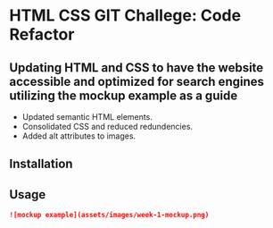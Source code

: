# HTML CSS GIT Challege: Code Refactor

## Updating HTML and CSS to have the website accessible and optimized for search engines utilizing the mockup example as a guide

- Updated semantic HTML elements.
- Consolidated CSS and reduced redundencies.
- Added alt attributes to images.

## Installation

## Usage
```md
![mockup example](assets/images/week-1-mockup.png)
```